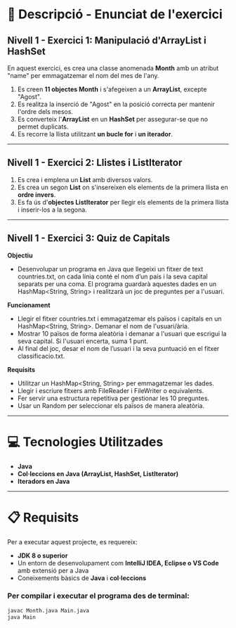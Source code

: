 # 📄 Descripció - Enunciat de l'exercici

## Nivell 1 - Exercici 1: Manipulació d'ArrayList i HashSet

En aquest exercici, es crea una classe anomenada **Month** amb un atribut "name" per emmagatzemar el nom del mes de l'any.

1. Es creen **11 objectes Month** i s'afegeixen a un **ArrayList**, excepte "Agost".
2. Es realitza la inserció de "Agost" en la posició correcta per mantenir l'ordre dels mesos.
3. Es converteix l'**ArrayList** en un **HashSet** per assegurar-se que no permet duplicats.
4. Es recorre la llista utilitzant **un bucle for** i **un iterador**.

---

## Nivell 1 - Exercici 2: Llistes i ListIterator

1. Es crea i emplena un **List<Integer>** amb diversos valors.
2. Es crea un segon **List<Integer>** on s'insereixen els elements de la primera llista en **ordre invers**.
3. Es fa ús d'**objectes ListIterator** per llegir els elements de la primera llista i inserir-los a la segona.

---
## Nivell 1 - Exercici 3: Quiz de Capitals

**Objectiu**
- Desenvolupar un programa en Java que llegeixi un fitxer de text countries.txt, on cada línia conté el nom d’un país i la seva capital separats per una coma. El programa guardarà aquestes dades en un HashMap<String, String> i realitzarà un joc de preguntes per a l'usuari.

**Funcionament**
- Llegir el fitxer countries.txt i emmagatzemar els països i capitals en un HashMap<String, String>.
Demanar el nom de l'usuari/ària.
- Mostrar 10 països de forma aleatòria i demanar a l'usuari que escrigui la seva capital.
Si l'usuari encerta, suma 1 punt.
- Al final del joc, desar el nom de l’usuari i la seva puntuació en el fitxer classificacio.txt.

**Requisits**
- Utilitzar un HashMap<String, String> per emmagatzemar les dades.
- Llegir i escriure fitxers amb FileReader i FileWriter o equivalents.
- Fer servir una estructura repetitiva per gestionar les 10 preguntes.
- Usar un Random per seleccionar els països de manera aleatòria.
  
---

# 💻 Tecnologies Utilitzades

- **Java**
- **Col·leccions en Java (ArrayList, HashSet, ListIterator)**
- **Iteradors en Java**

---

# 📋 Requisits

Per a executar aquest projecte, es requereix:

- **JDK 8 o superior**
- Un entorn de desenvolupament com **IntelliJ IDEA, Eclipse o VS Code** amb extensió per a Java
- Coneixements bàsics de **Java** i **col·leccions**

### Per compilar i executar el programa des de terminal:
```sh
javac Month.java Main.java
java Main
```

